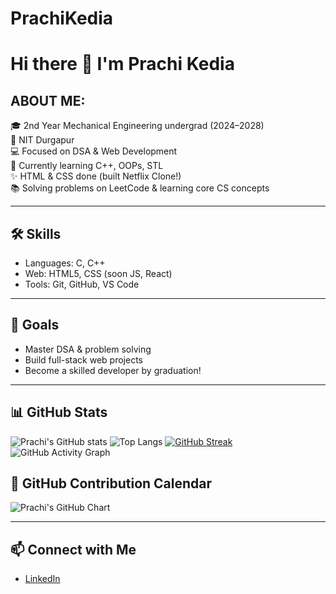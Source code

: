 # PrachiKedia
# Hi there 👋 I'm Prachi Kedia

## ABOUT ME:
🎓 2nd Year Mechanical Engineering undergrad (2024–2028)  
🏫 NIT Durgapur  
💻 Focused on DSA & Web Development  
🌱 Currently learning C++, OOPs, STL  
✨ HTML & CSS done (built Netflix Clone!)  
📚 Solving problems on LeetCode & learning core CS concepts

---

## 🛠 Skills
- Languages: C, C++
- Web: HTML5, CSS (soon JS, React)
- Tools: Git, GitHub, VS Code

---

## 🚀 Goals
- Master DSA & problem solving
- Build full-stack web projects
- Become a skilled developer by graduation!

---
## 📊 GitHub Stats

![Prachi's GitHub stats](https://github-readme-stats.vercel.app/api?username=prachikedia07&show_icons=true&theme=radical)
![Top Langs](https://github-readme-stats.vercel.app/api/top-langs/?username=prachikedia07&layout=compact&theme=radical)
[![GitHub Streak](https://streak-stats.demolab.com/?user=prachikedia07&theme=radical)](https://git.io/streak-stats)
![GitHub Activity Graph](https://github-readme-activity-graph.vercel.app/graph?username=prachikedia07&theme=react-dark)
## 📅 GitHub Contribution Calendar

![Prachi's GitHub Chart](https://ghchart.rshah.org/2ECC71/prachikedia07)

---


## 📫 Connect with Me

- [LinkedIn](https://www.linkedin.com/in/prachi-kedia-874a50314/) 
